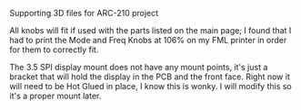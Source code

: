 Supporting 3D files for ARC-210 project

All knobs will fit if used with the parts listed on the main page; I found that I had to print the Mode and Freq Knobs at 106% on my FML printer in order for them to correctly fit.

The 3.5 SPI display mount does not have any mount points, it's just a bracket that will
hold the display in the PCB and the front face. Right now it will need to be Hot Glued
in place, I know this is wonky. I will modify this so it's a proper mount later.

